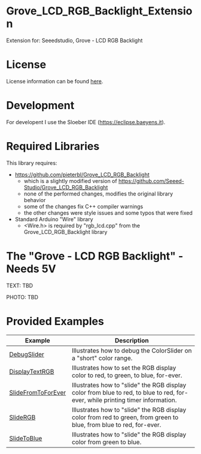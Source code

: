 # Grove\_LCD\_RGB\_Backlight\_Extension
Extension for: Seeedstudio, Grove - LCD RGB Backlight

# License
License information can be found [here](./LICENSE.md).

# Development
For developent I use the Sloeber IDE (<https://eclipse.baeyens.it>).

# Required Libraries
This library requires:
- <https://github.com/pieterbl/Grove_LCD_RGB_Backlight>
  - which is a slightly modified version of <https://github.com/Seeed-Studio/Grove_LCD_RGB_Backlight>
  - none of the performed changes, modifies the original library behavior
  - some of the changes fix C++ compiler warnings
  - the other changes were style issues and some typos that were fixed
- Standard Arduino "Wire" library
  - \<Wire.h\> is required by "rgb\_lcd.cpp" from the Grove\_LCD\_RGB\_Backlight library

# The "Grove - LCD RGB Backlight" - Needs 5V

TEXT: TBD

PHOTO: TBD

# Provided Examples
| Example | Description |
| ------- | ----------- |
| [DebugSlider](./examples/DebugSlider/DebugSlider.ino)                      | Illustrates how to debug the ColorSlider on a "short" color range. |
| [DisplayTextRGB](./examples/DisplayTextRGB/DisplayTextRGB.ino)             | Illustrates how to set the RGB display color to red, to green, to blue, for-ever. |
| [SlideFromToForEver](./examples/SlideFromToForEver/SlideFromToForEver.ino) | Illustrates how to "slide" the RGB display color from blue to red, to blue to red, for-ever, while printing timer information. |
| [SlideRGB](./examples/SlideRGB/SlideRGB.ino)                               | Illustrates how to "slide" the RGB display color from red to green, from green to blue, from blue to red, for-ever. |
| [SlideToBlue](./examples/SlideToBlue/SlideToBlue.ino)                      | Illustrates how to "slide" the RGB display color from green to blue. |
